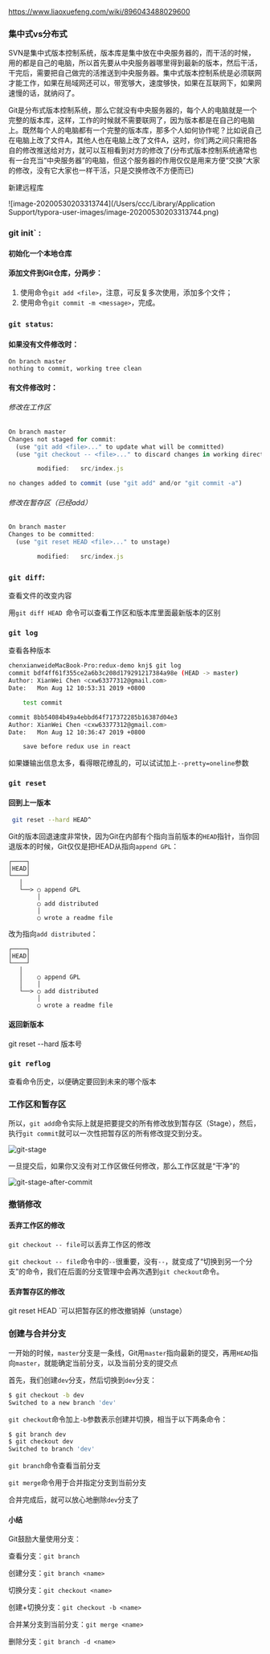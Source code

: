 https://www.liaoxuefeng.com/wiki/896043488029600



### 集中式vs分布式

SVN是集中式版本控制系统，版本库是集中放在中央服务器的，而干活的时候，用的都是自己的电脑，所以首先要从中央服务器哪里得到最新的版本，然后干活，干完后，需要把自己做完的活推送到中央服务器。集中式版本控制系统是必须联网才能工作，如果在局域网还可以，带宽够大，速度够快，如果在互联网下，如果网速慢的话，就纳闷了。

Git是分布式版本控制系统，那么它就没有中央服务器的，每个人的电脑就是一个完整的版本库，这样，工作的时候就不需要联网了，因为版本都是在自己的电脑上。既然每个人的电脑都有一个完整的版本库，那多个人如何协作呢？比如说自己在电脑上改了文件A，其他人也在电脑上改了文件A，这时，你们两之间只需把各自的修改推送给对方，就可以互相看到对方的修改了(分布式版本控制系统通常也有一台充当“中央服务器”的电脑，但这个服务器的作用仅仅是用来方便“交换”大家的修改，没有它大家也一样干活，只是交换修改不方便而已)



新建远程库

![image-20200530203313744](/Users/ccc/Library/Application Support/typora-user-images/image-20200530203313744.png)



### git init` :

#### 初始化一个本地仓库

#### 添加文件到Git仓库，分两步：

1. 使用命令`git add <file>`，注意，可反复多次使用，添加多个文件；
2. 使用命令`git commit -m <message>`，完成。

### `git status`:

#### 如果没有文件修改时：

```
On branch master
nothing to commit, working tree clean
```

#### 有文件修改时：

###### 修改在工作区

```js
On branch master
Changes not staged for commit:
  (use "git add <file>..." to update what will be committed)
  (use "git checkout -- <file>..." to discard changes in working directory)

        modified:   src/index.js

no changes added to commit (use "git add" and/or "git commit -a")
```

###### 修改在暂存区（已经add）

```js
On branch master
Changes to be committed:
  (use "git reset HEAD <file>..." to unstage)

        modified:   src/index.js

```



### `git diff`:

查看文件的改变内容

用`git diff HEAD `命令可以查看工作区和版本库里面最新版本的区别



### `git log`

查看各种版本

```bash
chenxianweideMacBook-Pro:redux-demo knj$ git log
commit bdf4ff61f355ce2a6b3c208d179291217384a98e (HEAD -> master)
Author: XianWei Chen <cxw63377312@gmail.com>
Date:   Mon Aug 12 10:53:31 2019 +0800

    test commit

commit 8bb54084b49a4ebbd64f717372285b16387d04e3
Author: XianWei Chen <cxw63377312@gmail.com>
Date:   Mon Aug 12 10:36:47 2019 +0800

    save before redux use in react
```

如果嫌输出信息太多，看得眼花缭乱的，可以试试加上`--pretty=oneline`参数



###  `git reset`

#### 回到上一版本

```bash
 git reset --hard HEAD^
```

Git的版本回退速度非常快，因为Git在内部有个指向当前版本的`HEAD`指针，当你回退版本的时候，Git仅仅是把HEAD从指向`append GPL`：

```ascii
┌────┐
│HEAD│
└────┘
   │
   └──> ○ append GPL
        │
        ○ add distributed
        │
        ○ wrote a readme file
```

改为指向`add distributed`：

```ascii
┌────┐
│HEAD│
└────┘
   │
   │    ○ append GPL
   │    │
   └──> ○ add distributed
        │
        ○ wrote a readme file
```

#### 返回新版本

git reset --hard 版本号 

### `git reflog`

查看命令历史，以便确定要回到未来的哪个版本

### 工作区和暂存区

所以，`git add`命令实际上就是把要提交的所有修改放到暂存区（Stage），然后，执行`git commit`就可以一次性把暂存区的所有修改提交到分支。

![git-stage](https://www.liaoxuefeng.com/files/attachments/919020074026336/0)



一旦提交后，如果你又没有对工作区做任何修改，那么工作区就是“干净”的

![git-stage-after-commit](https://www.liaoxuefeng.com/files/attachments/919020100829536/0)



### 撤销修改

#### 丢弃工作区的修改

`git checkout -- file`可以丢弃工作区的修改

`git checkout -- file`命令中的`--`很重要，没有`--`，就变成了“切换到另一个分支”的命令，我们在后面的分支管理中会再次遇到`git checkout`命令。

#### 丢弃暂存区的修改

   git reset HEAD <file>`可以把暂存区的修改撤销掉（unstage）



### 创建与合并分支

一开始的时候，`master`分支是一条线，Git用`master`指向最新的提交，再用`HEAD`指向`master`，就能确定当前分支，以及当前分支的提交点



首先，我们创建`dev`分支，然后切换到`dev`分支：

```bash
$ git checkout -b dev
Switched to a new branch 'dev'
```

`git checkout`命令加上`-b`参数表示创建并切换，相当于以下两条命令：

```bash
$ git branch dev
$ git checkout dev
Switched to branch 'dev'
```

`git branch`命令查看当前分支

`git merge`命令用于合并指定分支到当前分支

合并完成后，就可以放心地删除`dev`分支了



#### 小结

Git鼓励大量使用分支：

查看分支：`git branch`

创建分支：`git branch <name>`

切换分支：`git checkout <name>`

创建+切换分支：`git checkout -b <name>`

合并某分支到当前分支：`git merge <name>`

删除分支：`git branch -d <name>`